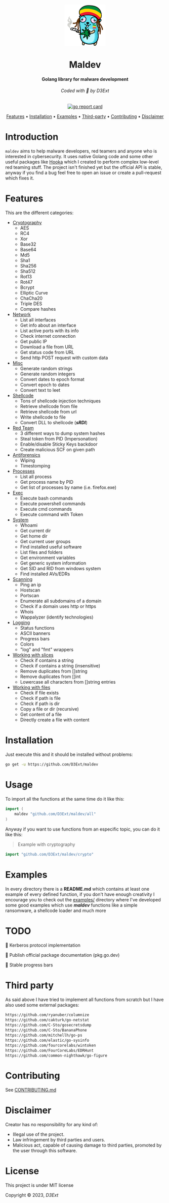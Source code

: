 <p align="center">
  <img src="https://raw.githubusercontent.com/D3Ext/maldev/main/assets/gopher-rasta.png" width="130" heigth="60" alt="Gopher"/>
  <h1 align="center">Maldev</h1>
  <h4 align="center">Golang library for malware development</h4>
  <h6 align="center">Coded with 💙 by D3Ext</h6>
</p>

<p align="center">

  <a href="https://goreportcard.com/report/github.com/D3Ext/maldev">
      <img src="https://goreportcard.com/badge/github.com/D3Ext/maldev" alt="go report card">
  </a>

</p>

<p align="center">
  <a href="#features">Features</a> •
  <a href="#installation">Installation</a> •
  <a href="#examples">Examples</a> •
  <a href="#third-party">Third-party</a> •
  <a href="#contributing">Contributing</a> •
  <a href="#disclaimer">Disclaimer</a>
</p>

# Introduction

`maldev` aims to help malware developers, red teamers and anyone who is interested in cybersecurity. It uses native Golang code and some other useful packages like [Hooka](https://github.com/D3Ext/Hooka) which I created to perform complex low-level red teaming stuff. The project isn't finished yet but the official API is stable, anyway if you find a bug feel free to open an issue or create a pull-request which fixes it.

# Features

This are the different categories:

- [Cryptography](https://github.com/D3Ext/maldev/tree/main/crypto)
  - AES
  - RC4
  - Xor
  - Base32
  - Base64
  - Md5
  - Sha1
  - Sha256
  - Sha512
  - Rot13
  - Rot47
  - Bcrypt
  - Elliptic Curve
  - ChaCha20
  - Triple DES
  - Compare hashes
- [Network](https://github.com/D3Ext/maldev/tree/main/network)
  - List all interfaces
  - Get info about an interface
  - List active ports with its info
  - Check internet connection
  - Get public IP
  - Download a file from URL
  - Get status code from URL
  - Send http POST request with custom data
- [Misc](https://github.com/D3Ext/maldev/tree/main/misc)
  - Generate random strings
  - Generate random integers
  - Convert dates to epoch format
  - Convert epoch to dates
  - Convert text to leet
- [Shellcode](https://github.com/D3Ext/maldev/tree/main/shellcode)
  - Tons of shellcode injection techniques
  - Retrieve shellcode from file
  - Retrieve shellcode from url
  - Write shellcode to file
  - Convert DLL to shellcode (***sRDI***)
- [Red Team](https://github.com/D3Ext/maldev/tree/main/redteam)
  - 3 different ways to dump system hashes
  - Steal token from PID (Impersonation)
  - Enable/disable Sticky Keys backdoor
  - Create malicious SCF on given path
- [Antiforensics](https://github.com/D3Ext/maldev/tree/main/antiforensics)
  - Wiping
  - Timestomping
- [Processes](https://github.com/D3Ext/maldev/tree/main/process)
  - List all process
  - Get process name by PID
  - Get list of processes by name (i.e. firefox.exe)
- [Exec](https://github.com/D3Ext/maldev/tree/main/exec)
  - Execute bash commands
  - Execute powershell commands
  - Execute cmd commands
  - Execute command with Token
- [System](https://github.com/D3Ext/maldev/tree/main/system)
  - Whoami
  - Get current dir
  - Get home dir
  - Get current user groups
  - Find installed useful software
  - List files and folders
  - Get environment variables
  - Get generic system information
  - Get SID and RID from windows system
  - Find installed AVs/EDRs
- [Scanning](https://github.com/D3Ext/maldev/tree/main/scanning)
  - Ping an ip
  - Hostscan
  - Portscan
  - Enumerate all subdomains of a domain
  - Check if a domain uses http or https
  - Whois
  - Wappalyzer (identify technologies)
- [Logging](https://github.com/D3Ext/maldev/tree/main/logging)
  - Status functions
  - ASCII banners
  - Progress bars
  - Colors
  - "log" and "fmt" wrappers
- [Working with slices](https://github.com/D3Ext/maldev/tree/main/slices)
  - Check if contains a string
  - Check if contains a string (insensitive)
  - Remove duplicates from []string
  - Remove duplicates from []int
  - Lowercase all characters from []string entries
- [Working with files](https://github.com/D3Ext/maldev/tree/main/files)
  - Check if file exists
  - Check if path is file
  - Check if path is dir
  - Copy a file or dir (recursive)
  - Get content of a file
  - Directly create a file with content

# Installation

Just execute this and it should be installed without problems:

```sh
go get -u https://github.com/D3Ext/maldev
```

# Usage

To import all the functions at the same time do it like this:

```go
import (
    maldev "github.com/D3Ext/maldev/all"
)
```

Anyway if you want to use functions from an especific topic, you can do it like this:

> Example with cryptography
```go
import "github.com/D3Ext/maldev/crypto"
```

# Examples

In every directory there is a **README.md** which contains at least one example of every defined function, if you don't have enough creativity I encourage you to check out the [examples/](https://github.com/D3Ext/maldev/tree/main/examples) directory where I've developed some good examples which use ***maldev*** functions like a simple ransomware, a shellcode loader and much more

# TODO

:black_square_button: Kerberos protocol implementation

:black_square_button: Publish official package documentation (pkg.go.dev)

:black_square_button: Stable progress bars

# Third party

As said above I have tried to implement all functions from scratch but I have also used some external packages:

```
https://github.com/ryanuber/columnize
https://github.com/cakturk/go-netstat
https://github.com/C-Sto/gosecretsdump
https://github.com/C-Sto/BananaPhone
https://github.com/mitchellh/go-ps
https://github.com/elastic/go-sysinfo
https://github.com/fourcorelabs/wintoken
https://github.com/FourCoreLabs/EDRHunt
https://github.com/common-nighthawk/go-figure
```

# Contributing

See [CONTRIBUTING.md](https://github.com/D3Ext/maldev/blob/main/CONTRIBUTING.md)

# Disclaimer

Creator has no responsibility for any kind of:

- Illegal use of the project.
- Law infringement by third parties and users.
- Malicious act, capable of causing damage to third parties, promoted by the user through this software.

# License

This project is under MIT license

Copyright © 2023, *D3Ext*


